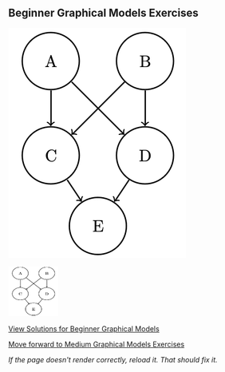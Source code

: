 ## Beginner Graphical Models Exercises


![Model](https://github.com/UMdecisionsupport/DecisionSupport2023/blob/main/images/BN1.png)

<img src="https://github.com/UMdecisionsupport/DecisionSupport2023/blob/main/images/BN1.png" width="100" height="100">

[View Solutions for Beginner Graphical Models](https://github.com/UMdecisionsupport/DecisionSupport2023/blob/main/GraphicalModels/Solutions/Beginner_Solutions.md)

[Move forward to Medium Graphical Models Exercises](https://github.com/UMdecisionsupport/DecisionSupport2023/blob/main/GraphicalModels/Medium.md)

*If the page doesn't render correctly, reload it. That should fix it.*
